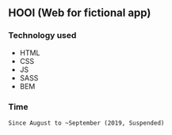 

## HOOI (Web for fictional app)

### Technology used

* HTML
* CSS
* JS
* SASS
* BEM

### Time

```
Since August to ~September (2019, Suspended)
```
